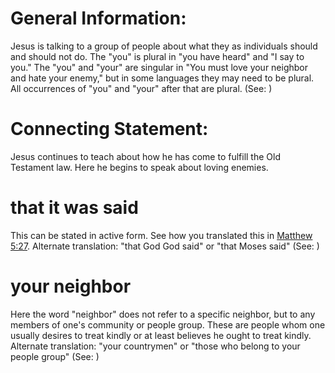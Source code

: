 
# General Information:
Jesus is talking to a group of people about what they as individuals should and should not do. The "you" is plural in "you have heard" and "I say to you." The "you" and "your" are singular in "You must love your neighbor and hate your enemy," but in some languages they may need to be plural. All occurrences of "you" and "your" after that are plural. (See: )

# Connecting Statement:
Jesus continues to teach about how he has come to fulfill the Old Testament law. Here he begins to speak about loving enemies.

# that it was said
This can be stated in active form. See how you translated this in [Matthew 5:27](../05/27.md). Alternate translation: "that God God said" or "that Moses said" (See: )

# your neighbor
Here the word "neighbor" does not refer to a specific neighbor, but to any members of one's community or people group. These are people whom one usually desires to treat kindly or at least believes he ought to treat kindly. Alternate translation: "your countrymen" or "those who belong to your people group" (See: )